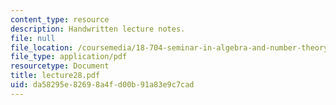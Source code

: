 ```yaml
---
content_type: resource
description: Handwritten lecture notes.
file: null
file_location: /coursemedia/18-704-seminar-in-algebra-and-number-theory-rational-points-on-elliptic-curves-fall-2004/da58295e82698a4fd00b91a83e9c7cad_lecture28.pdf
file_type: application/pdf
resourcetype: Document
title: lecture28.pdf
uid: da58295e-8269-8a4f-d00b-91a83e9c7cad
---
```


